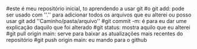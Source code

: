 #este é meu repositório inicial, to aprendendo a usar git
#o git add: pode ser usado com ''.'' para adicionar todos os arquivos que eu alterei ou posso usar git add ''Caminho/pasta/arquivo''
#git commit -m: é para eu dar ume explicação daquilo que foi alterado
#git status: mostra aquilo que eu alterei
#git pull  origin main: serve para baixar as atualizações mais recentes do repositório
#git push origin main: eu mando para o github